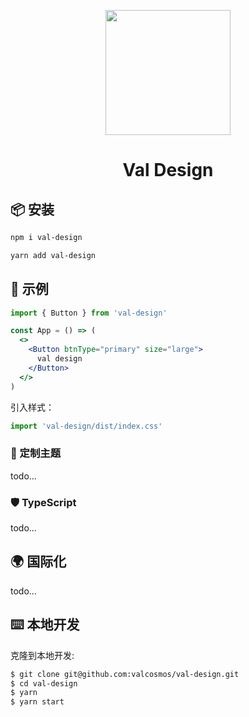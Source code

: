 <p align="center">
  <a href="javascript:;">
    <img width="200" src="https://valzt.cn/media/avatar_me.png">
  </a>
</p>

<h1 align="center">Val Design</h1>

## 📦 安装

```bash
npm i val-design
```

```bash
yarn add val-design
```

## 🔨 示例

```jsx
import { Button } from 'val-design'

const App = () => (
  <>
    <Button btnType="primary" size="large">
      val design
    </Button>
  </>
)
```

引入样式：

```jsx
import 'val-design/dist/index.css'
```

### 🌈 定制主题

todo...

### 🛡 TypeScript

todo...

## 🌍 国际化

todo...

## ⌨️ 本地开发

克隆到本地开发:

```bash
$ git clone git@github.com:valcosmos/val-design.git
$ cd val-design
$ yarn
$ yarn start
```

